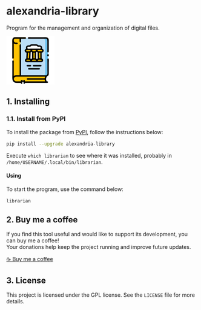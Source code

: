 # alexandria-library

Program for the management and organization of digital files.

![logo](https://raw.githubusercontent.com/trucomanx/AlexandriaLibrary/main/src/alexandria_library/icons/logo.png)

## 1. Installing

### 1.1. Install from PyPI

To install the package from [PyPI](https://pypi.org/project/alexandria_library/), follow the instructions below:


```bash
pip install --upgrade alexandria-library
```

Execute `which librarian` to see where it was installed, probably in `/home/USERNAME/.local/bin/librarian`.

#### Using

To start the program, use the command below:

```bash
librarian
```

## 2. Buy me a coffee

If you find this tool useful and would like to support its development, you can buy me a coffee!  
Your donations help keep the project running and improve future updates.  

[☕ Buy me a coffee](https://ko-fi.com/trucomanx) 

## 3. License

This project is licensed under the GPL license. See the `LICENSE` file for more details.

